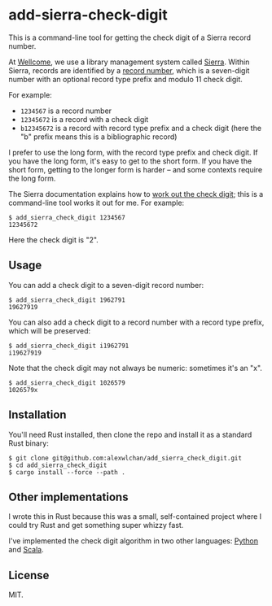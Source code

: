 # add-sierra-check-digit

This is a command-line tool for getting the check digit of a Sierra record number.

At [Wellcome], we use a library management system called [Sierra].
Within Sierra, records are identified by a [record number][record number], which is a seven-digit number with an optional record type prefix and modulo 11 check digit.

For example:

*   `1234567` is a record number
*   `12345672` is a record with a check digit
*   `b12345672` is a record with record type prefix and a check digit (here the "b" prefix means this is a bibliographic record)

I prefer to use the long form, with the record type prefix and check digit.
If you have the long form, it's easy to get to the short form.
If you have the short form, getting to the longer form is harder – and some contexts require the long form.

The Sierra documentation explains how to [work out the check digit][check digit]; this is a command-line tool works it out for me.
For example:

```console
$ add_sierra_check_digit 1234567
12345672
```

Here the check digit is "2".

[Wellcome]: https://github.com/wellcomecollection
[Sierra]: https://www.iii.com/products/sierra-ils/
[record number]: https://documentation.iii.com/sierrahelp/Default.htm#sril/sril_records_numbers.html
[check digit]: https://documentation.iii.com/sierrahelp/Default.htm#sril/sril_records_numbers.html#check_digit

## Usage

You can add a check digit to a seven-digit record number:

```console
$ add_sierra_check_digit 1962791
19627919
```

You can also add a check digit to a record number with a record type prefix, which will be preserved:

```console
$ add_sierra_check_digit i1962791
i19627919
```

Note that the check digit may not always be numeric: sometimes it's an "x".

```console
$ add_sierra_check_digit 1026579
1026579x
```

## Installation

You'll need Rust installed, then clone the repo and install it as a standard Rust binary:

```console
$ git clone git@github.com:alexwlchan/add_sierra_check_digit.git
$ cd add_sierra_check_digit
$ cargo install --force --path .
```

## Other implementations

I wrote this in Rust because this was a small, self-contained project where I could try Rust and get something super whizzy fast.

I've implemented the check digit algorithm in two other languages: [Python](add_check_digit.py) and [Scala][scala].

[scala]: https://github.com/wellcomecollection/scala-libs/blob/86d25fff221e9f918c819a0db5ff4673da174101/sierra/src/main/scala/weco/sierra/models/identifiers/TypedSierraRecordNumber.scala#L27-L52

## License

MIT.

